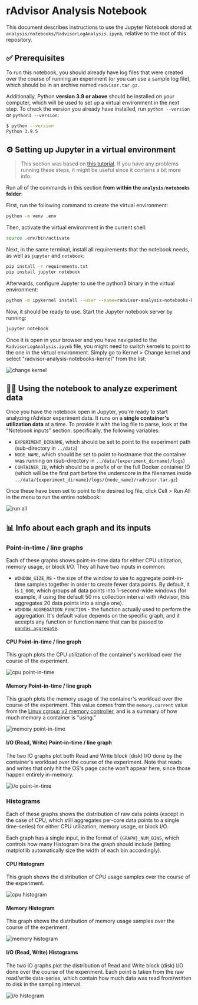 # rAdvisor Analysis Notebook

This document describes instructions to use the Jupyter Notebook stored at `analysis/notebooks/RadvisorLogAnalysis.ipynb`, relative to the root of this repository.

## ✅ Prerequisites

To run this notebook, you should already have log files that were created over the course of running an experiment
(or you can use a sample log file),
which should be in an archive named `radvisor.tar.gz`.

Additionally, Python **version 3.9 or above** should be installed on your computer,
which will be used to set up a virtual environment in the next step.
To check the version you already have installed, run `python --version` or `python3 --version`:

```sh
$ python --version
Python 3.9.5
```

## ⚙️ Setting up Jupyter in a virtual environment

> This section was based on [this tutorial](https://janakiev.com/blog/jupyter-virtual-envs/).
> If you have any problems running these steps, it might be useful since it contains a bit more info.

Run all of the commands in this section **from within the `analysis/notebooks` folder**:

First, run the following command to create the virtual environment:

```sh
python -m venv .env
```

Then, activate the virtual environment in the current shell:

```sh
source .env/bin/activate
```

Next, in the same terminal, install all requirements that the notebook needs,
as well as `jupyter` and `notebook`:

```sh
pip install -r requirements.txt
pip install jupyter notebook
```

Afterwards, configure Jupyter to use the python3 binary in the virtual environment:

```sh
python -m ipykernel install --user --name=radvisor-analysis-notebooks-kernel
```

Now, it should be ready to use. Start the Jupyter notebook server by running:

```sh
jupyter notebook
```

Once it is open in your browser and you have navigated to the `RadvisorLogAnalysis.ipynb` file,
you might need to switch kernels to point to the one in the virtual environment.
Simply go to Kernel > Change kernel and select "radvisor-analysis-notebooks-kernel" from the list:

![change kernel](./img/change_kernel.png)

## 👩‍💻 Using the notebook to analyze experiment data

Once you have the notebook open in Jupyter, you're ready to start analyzing rAdvisor experiment data.
It runs on a **single container's utilization data** at a time.
To provide it with the log file to parse, look at the "Notebook inputs" section:
specifically, the following variables:

- `EXPERIMENT_DIRNAME`, which should be set to point to the experiment path (sub-directory in `../data`)
- `NODE_NAME`, which should be set to point to hostname that the container was running on (sub-directory in `../data/{experiment_dirname}/logs`)
- `CONTAINER_ID`, which should be a prefix of or the full Docker container ID (which will be the first part before the underscore in the filenames inside `../data/{experiment_dirname}/logs/{node_name}/radvisor.tar.gz`)

Once these have been set to point to the desired log file, click Cell > Run All in the menu to run the entire notebook:

![run all](./img/run_all.png)

## 📊 Info about each graph and its inputs

### Point-in-time / line graphs

Each of these graphs shows point-in-time data for either CPU utilization, memory usage, or block I/O.
They all have two inputs in common:

- `WINDOW_SIZE_MS` - the size of the window to use to aggregate point-in-time samples together in order to create fewer data points.
  By default, it is `1_000`, which groups all data points into 1-second-wide windows
  (for example, if using the default 50 ms collection interval with rAdvisor, this aggregates 20 data points into a single one).
- `WINDOW_AGGREGATION_FUNCTION` - the function actually used to perform the aggregation.
  It's default value depends on the specific graph, and it accepts any function or function name
  that can be passed to [`pandas.aggregate`](https://pandas.pydata.org/docs/reference/api/pandas.Series.aggregate.html).

#### CPU Point-in-time / line graph

This graph plots the CPU utilization of the container's workload over the course of the experiment.

![cpu point-in-time](./img/radvisor_cpu_pit.png)

#### Memory Point-in-time / line graph

This graph plots the memory usage of the container's workload over the course of the experiment.
This value comes from the `memory.current` value
from the [Linux cgroup v2 memory controller](https://www.kernel.org/doc/html/latest/admin-guide/cgroup-v2.html#memory-interface-files),
and is a summary of how much memory a container is "using."

![memory point-in-time](./img/radvisor_mem_pit.png)

#### I/O (Read, Write) Point-in-time / line graph

The two IO graphs plot both Read and Write block (disk) I/O done by the container's workload over the course of the experiment.
Note that reads and writes that only hit the OS's page cache won't appear here, since those happen entirely in-memory.

![i/o point-in-time](./img/radvisor_io_pit.png)

### Histograms

Each of these graphs shows the distribution of raw data points
(except in the case of CPU, which still aggregates per-core data points to a single time-series)
for either CPU utilization, memory usage, or block I/O.

Each graph has a single input, in the format of `{GRAPH}_NUM_BINS`, which controls how many Histogram bins the graph should include
(letting matplotlib automatically size the width of each bin accordingly).

#### CPU Histogram

This graph shows the distribution of CPU usage samples over the course of the experiment.

![cpu histogram](./img/radvisor_cpu_hist.png)

#### Memory Histogram

This graph shows the distribution of memory usage samples over the course of the experiment.

![memory histogram](./img/radvisor_mem_hist.png)

#### I/O (Read, Write) Histograms

The two IO graphs plot the distribution of Read and Write block (disk) I/O done over the course of the experiment.
Each point is taken from the raw read/write data-series, which contain how much data was read from/written to disk in the sampling interval.

![i/o histogram](./img/radvisor_io_hist.png)
